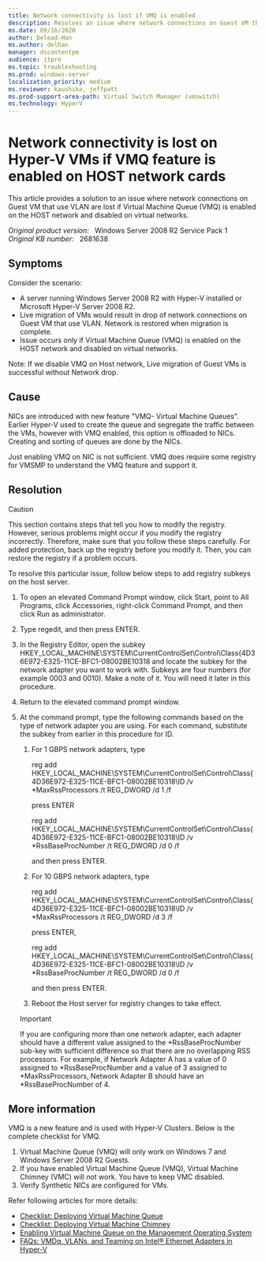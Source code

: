 ```yaml
---
title: Network connectivity is lost if VMQ is enabled
description: Resolves an issue where network connections on Guest VM that use VLAN are lost if Virtual Machine Queue (VMQ) is enabled on the HOST network and disabled on virtual networks.
ms.date: 09/16/2020
author: Delead-Han
ms.author: delhan
manager: dscontentpm
audience: itpro
ms.topic: troubleshooting
ms.prod: windows-server
localization_priority: medium
ms.reviewer: kaushika, jeffpatt
ms.prod-support-area-path: Virtual Switch Manager (vmswitch)
ms.technology: HyperV
---
```

# Network connectivity is lost on Hyper-V VMs if VMQ feature is enabled on HOST network cards

This article provides a solution to an issue where network connections on Guest VM that use VLAN are lost if Virtual Machine Queue (VMQ) is enabled on the HOST network and disabled on virtual networks.

_Original product version:_ &nbsp; Windows Server 2008 R2 Service Pack 1  
_Original KB number:_ &nbsp; 2681638

## Symptoms

Consider the scenario:

- A server running Windows Server 2008 R2 with Hyper-V installed or Microsoft Hyper-V Server 2008 R2.
- Live migration of VMs would result in drop of network connections on Guest VM that use VLAN. Network is restored when migration is complete.
- Issue occurs only if Virtual Machine Queue (VMQ) is enabled on the HOST network and disabled on virtual networks.

Note: If we disable VMQ on Host network, Live migration of Guest VMs is successful without Network drop.

## Cause

NICs are introduced with new feature "VMQ- Virtual Machine Queues". Earlier Hyper-V used to create the queue and segregate the traffic between the VMs, however with VMQ enabled, this option is offloaded to NICs. Creating and sorting of queues are done by the NICs. 

Just enabling VMQ on NIC is not sufficient. VMQ does require some registry for VMSMP to understand the VMQ feature and support it.

## Resolution

> [!CAUTION]
> This section contains steps that tell you how to modify the registry. However, serious problems might occur if you modify the registry incorrectly. Therefore, make sure that you follow these steps carefully. For added protection, back up the registry before you modify it. Then, you can restore the registry if a problem occurs.

To resolve this particular issue, follow below steps to add registry subkeys on the host server.

1. To open an elevated Command Prompt window, click Start, point to All Programs, click Accessories, right-click Command Prompt, and then click Run as administrator.
2. Type regedit, and then press ENTER.
3. In the Registry Editor, open the subkey HKEY_LOCAL_MACHINE\SYSTEM\CurrentControlSet\Control\Class\{4D36E972-E325-11CE-BFC1-08002BE10318 and locate the subkey for the network adapter you want to work with. Subkeys are four numbers (for example 0003 and 0010). Make a note of it. You will need it later in this procedure.
4. Return to the elevated command prompt window.
5. At the command prompt, type the following commands based on the type of network adapter you are using. For each command, substitute the subkey from earlier in this procedure for ID.

    1. For 1 GBPS network adapters, type
    
        reg add HKEY_LOCAL_MACHINE\SYSTEM\CurrentControlSet\Control\Class\{4D36E972-E325-11CE-BFC1-08002BE10318\ID /v *MaxRssProcessors /t REG_DWORD /d 1 /f 
        
        press ENTER
        
        reg add HKEY_LOCAL_MACHINE\SYSTEM\CurrentControlSet\Control\Class\{4D36E972-E325-11CE-BFC1-08002BE10318\ID /v *RssBaseProcNumber /t REG_DWORD /d 0 /f 
        
        and then press ENTER.
    2. For 10 GBPS network adapters, type 
    
        reg add HKEY_LOCAL_MACHINE\SYSTEM\CurrentControlSet\Control\Class\{4D36E972-E325-11CE-BFC1-08002BE10318\ID /v *MaxRssProcessors /t REG_DWORD /d 3 /f 
        
        press ENTER, 
        
        reg add HKEY_LOCAL_MACHINE\SYSTEM\CurrentControlSet\Control\Class\{4D36E972-E325-11CE-BFC1-08002BE10318\ID /v *RssBaseProcNumber /t REG_DWORD /d 0 /f 
        
        and then press ENTER.
    3. Reboot the Host server for registry changes to take effect.
    
    > [!IMPORTANT]
    > If you are configuring more than one network adapter, each adapter should have a different value assigned to the *RssBaseProcNumber sub-key with sufficient difference so that there are no overlapping RSS processors.
    For example, if Network Adapter A has a value of 0 assigned to *RssBaseProcNumber and a value of 3 assigned to *MaxRssProcessors, Network Adapter B should have an *RssBaseProcNumber of 4.

## More information

VMQ is a new feature and is used with Hyper-V Clusters. Below is the complete checklist for VMQ.

1. Virtual Machine Queue (VMQ) will only work on Windows 7 and Windows Server 2008 R2 Guests.
2. If you have enabled Virtual Machine Queue (VMQ), Virtual Machine Chimney (VMC) will not work. You have to keep VMC disabled.
3. Verify Synthetic NICs are configured for VMs.

Refer following articles for more details:

- [Checklist: Deploying Virtual Machine Queue](https://technet.microsoft.com/library/gg162680%28ws.10%29.aspx) 
- [Checklist: Deploying Virtual Machine Chimney](https://technet.microsoft.com/library/gg162685%28ws.10%29.aspx) 
- [Enabling Virtual Machine Queue on the Management Operating System](https://technet.microsoft.com/library/gg162696%28ws.10%29.aspx) 
- [FAQs: VMDq, VLANs, and Teaming on Intel® Ethernet Adapters in Hyper-V](https://www.intel.com/support/network/sb/cs-030993.htm?wapkw=%28hyper-v%29) 

